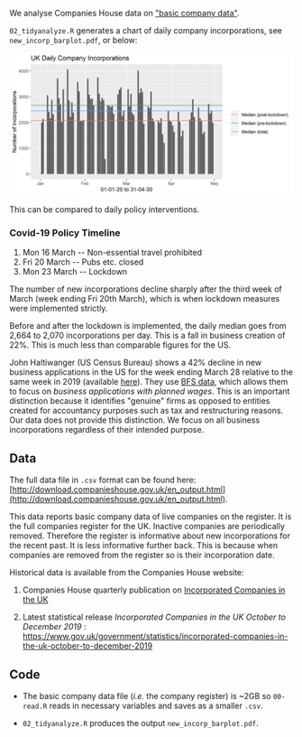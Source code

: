 We analyse Companies House data on ["basic company data"](http://download.companieshouse.gov.uk/en_output.html).

`02_tidyanalyze.R` generates a chart of daily company incorporations, see `new_incorp_barplot.pdf`, or below:

![daily incorps graph](new_incorp_barplot.png "new_incorp_barplot.png")

This can be compared to daily policy interventions. 
 
### Covid-19 Policy Timeline
1. Mon 16 March -- Non-essential travel prohibited
2. Fri 20 March -- Pubs etc. closed
3. Mon 23 March -- Lockdown

The number of new incorporations decline sharply after the third week of March (week ending Fri 20th March), which is when lockdown measures were implemented strictly. 

Before and after the lockdown is implemented, the daily median goes from 2,664 to 2,070 incorporations per day. This is a fall in business creation of 22%. This is much less than comparable figures for the US. 

John Haltiwanger (US Census Bureau) shows a 42% decline in new business applications in the US for the week ending March 28 relative to the same week in 2019 (available [here](http://econweb.umd.edu/~haltiwan/first_look.pdf)). They use [BFS data](https://www.census.gov/data/experimental-data-products/weekly-business-formation-statistics.html), which allows them to focus on _business applications with planned wages_. This is an important distinction because it identifies "genuine" firms as opposed to entities created for accountancy purposes such as tax and restructuring reasons. Our data does not provide this distinction. We focus on all business incorporations regardless of their intended purpose.

## Data
The full data file in `.csv` format can be found here: [http://download.companieshouse.gov.uk/en_output.html](http://download.companieshouse.gov.uk/en_output.html).

This data reports basic company data of live companies on the register. It is the full companies register for the UK. Inactive companies are periodically removed. Therefore the register is informative about new incorporations for the recent past. It is less informative further back. This is because when companies are removed from the register so is their incorporation date. 

Historical data is available from the Companies House website:

  1. Companies House quarterly publication on [Incorporated Companies in the UK](https://www.gov.uk/search/research-and-statistics?content_store_document_type=published_statistics&keywords=Incorporated&organisations%5B%5D=companies-house&public_timestamp%5Bfrom%5D=&public_timestamp%5Bto%5D=)
  
  
  2. Latest statistical release _Incorporated Companies in the UK October to December 2019_ :
  https://www.gov.uk/government/statistics/incorporated-companies-in-the-uk-october-to-december-2019

## Code

* The basic company data file (_i.e._ the company register) is ~2GB so `00-read.R` reads in necessary variables and saves as a smaller `.csv`.

* `02_tidyanalyze.R` produces the output `new_incorp_barplot.pdf`.

